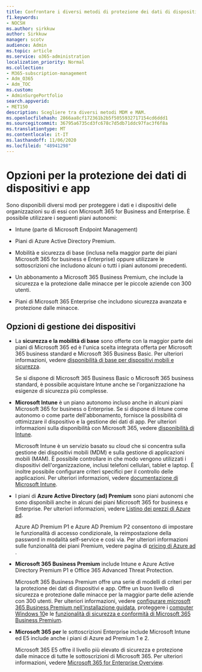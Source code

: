 ```yaml
---
title: Confrontare i diversi metodi di protezione dei dati di dispositivi e app
f1.keywords:
- NOCSH
ms.author: sirkkuw
author: Sirkkuw
manager: scotv
audience: Admin
ms.topic: article
ms.service: o365-administration
localization_priority: Normal
ms.collection:
- M365-subscription-management
- Adm_O365
- Adm_TOC
ms.custom:
- AdminSurgePortfolio
search.appverid:
- MET150
description: Scegliere tra diversi metodi MDM e MAM.
ms.openlocfilehash: 2866aa8cf172361b2b5f5055932717154cd6ddd1
ms.sourcegitcommit: 36795a6735cd3fc678c7d5db71ddc97fac3f6f8a
ms.translationtype: MT
ms.contentlocale: it-IT
ms.lasthandoff: 11/06/2020
ms.locfileid: "48941298"
---
```

# <a name="options-for-protecting-your-devices-and-app-data"></a>Opzioni per la protezione dei dati di dispositivi e app

Sono disponibili diversi modi per proteggere i dati e i dispositivi delle organizzazioni su di essi con Microsoft 365 for Business and Enterprise. È possibile utilizzare i seguenti piani autonomi:

- Intune (parte di Microsoft Endpoint Management)
- Piani di Azure Active Directory Premium.
- Mobilità e sicurezza di base (inclusa nella maggior parte dei piani Microsoft 365 for business e Enterprise) oppure utilizzare le sottoscrizioni che includono alcuni o tutti i piani autonomi precedenti.

- Un abbonamento a Microsoft 365 Business Premium, che include la sicurezza e la protezione dalle minacce per le piccole aziende con 300 utenti.
- Piani di Microsoft 365 Enterprise che includono sicurezza avanzata e protezione dalle minacce.

## <a name="device-management-options"></a>Opzioni di gestione dei dispositivi

- La **sicurezza e la mobilità di base** sono offerte con la maggior parte dei piani di Microsoft 365 ed è l'unica scelta integrata offerta per Microsoft 365 business standard e Microsoft 365 Business Basic. Per ulteriori informazioni, vedere [disponibilità di base per dispositivi mobili e sicurezza](../basic-mobility-security/choose-between-basic-mobility-and-security-and-intune.md#availability-of-basic-mobility-and-security-and-intune). 

    Se si dispone di Microsoft 365 Business Basic o Microsoft 365 business standard, è possibile acquistare Intune anche se l'organizzazione ha esigenze di sicurezza più complesse.
 
- **Microsoft Intune** è un piano autonomo incluso anche in alcuni piani Microsoft 365 for business o Enterprise. Se si dispone di Intune come autonomo o come parte dell'abbonamento, fornisce la possibilità di ottimizzare il dispositivo e la gestione dei dati di app. Per ulteriori informazioni sulla disponibilità con Microsoft 365, vedere [disponibilità di Intune](../basic-mobility-security/choose-between-basic-mobility-and-security-and-intune.md#availability-of-basic-mobility-and-security-and-intune).

    Microsoft Intune è un servizio basato su cloud che si concentra sulla gestione dei dispositivi mobili (MDM) e sulla gestione di applicazioni mobili (MAM). È possibile controllare in che modo vengono utilizzati i dispositivi dell'organizzazione, inclusi telefoni cellulari, tablet e laptop. È inoltre possibile configurare criteri specifici per il controllo delle applicazioni. Per ulteriori informazioni, vedere [documentazione di Microsoft Intune](https://docs.microsoft.com/mem/intune/).

- I piani di **Azure Active Directory (ad) Premium** sono piani autonomi che sono disponibili anche in alcuni dei piani Microsoft 365 for business e Enterprise. Per ulteriori informazioni, vedere [Listino dei prezzi di Azure ad](https://azure.microsoft.com/pricing/details/active-directory/).

     Azure AD Premium P1 e Azure AD Premium P2 consentono di impostare le funzionalità di accesso condizionale, la reimpostazione della password in modalità self-service e così via. Per ulteriori informazioni sulle funzionalità dei piani Premium, vedere pagina di [pricing di Azure ad](https://azure.microsoft.com/pricing/details/active-directory/) .
- **Microsoft 365 Business Premium** include Intune e Azure Active Directory Premium P1 e Office 365 Advanced Threat Protection. 
 
    Microsoft 365 Business Premium offre una serie di modelli di criteri per la protezione dei dati di dispositivi e app. Offre un buon livello di sicurezza e protezione dalle minacce per la maggior parte delle aziende con 300 utenti. Per ulteriori informazioni, vedere [configurare microsoft 365 Business Premium nell'installazione guidata](../../business/set-up.md), proteggere i [computer Windows 10](../../business/secure-win-10-pcs.md)e le [funzionalità di sicurezza e conformità di Microsoft 365 Business Premium](../../business/security-features.md).

- **Microsoft 365 per** le sottoscrizioni Enterprise include Microsoft Intune ed E5 include anche i piani di Azure ad Premium 1 e 2.

    Microsoft 365 E5 offre il livello più elevato di sicurezza e protezione dalle minacce di tutte le sottoscrizioni di Microsoft 365. Per ulteriori informazioni, vedere [Microsoft 365 for Enterprise Overview](../../enterprise/microsoft-365-overview.md).
